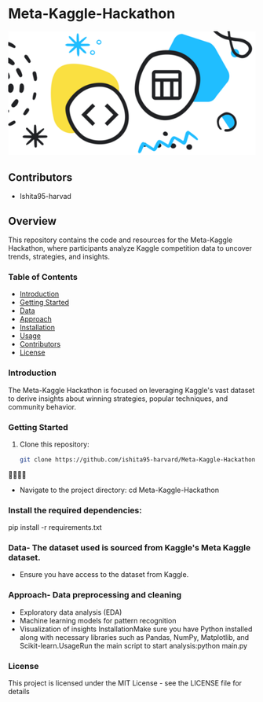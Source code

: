 # Meta-Kaggle-Hackathon

![Meta-Kaggle-Hackathon](https://github.com/Ishita95-harvad/Meta-Kaggle-Hackathon/blob/15600187a5c75e546075299a0bdf68a4b24c8c05/header%20(14).png)

## Contributors
- Ishita95-harvad
  
## Overview
This repository contains the code and resources for the Meta-Kaggle Hackathon, where participants analyze Kaggle competition data to uncover trends, strategies, and insights.

### Table of Contents
- [Introduction](#introduction)
- [Getting Started](#getting-started)
- [Data](#data)
- [Approach](#approach)
- [Installation](#installation)
- [Usage](#usage)
- [Contributors](#contributors)
- [License](#license)

### Introduction
The Meta-Kaggle Hackathon is focused on leveraging Kaggle's vast dataset to derive insights about winning strategies, popular techniques, and community behavior.

### Getting Started
1. Clone this repository:
   ```sh
   git clone https://github.com/ishita95-harvard/Meta-Kaggle-Hackathon.git


- Navigate to the project directory:
cd Meta-Kaggle-Hackathon
### Install the required dependencies:
pip install -r requirements.txt

### Data- The dataset used is sourced from Kaggle's Meta Kaggle dataset.
- Ensure you have access to the dataset from Kaggle.
 
### Approach- Data preprocessing and cleaning
- Exploratory data analysis (EDA)
- Machine learning models for pattern recognition
- Visualization of insights
InstallationMake sure you have Python installed along with necessary libraries such as Pandas, NumPy, Matplotlib, and Scikit-learn.UsageRun the main script to start analysis:python main.py



### License
This project is licensed under the MIT License - see the LICENSE file for details
